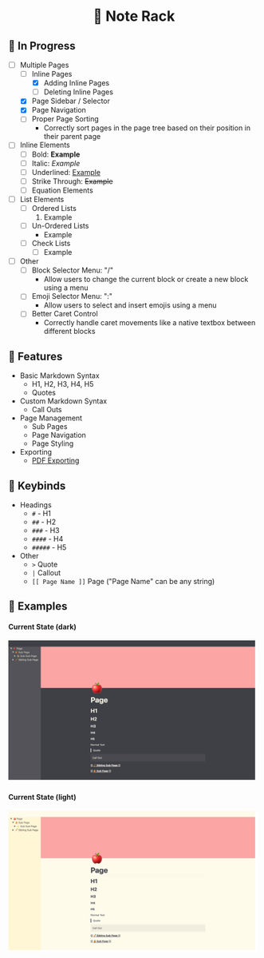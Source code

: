 <h1 align="center">
  📝 Note Rack
</h1>

## 🌱 In Progress

- [ ] Multiple Pages
  - [ ] Inline Pages
    - [x] Adding Inline Pages
    - [ ] Deleting Inline Pages
  - [x] Page Sidebar / Selector
  - [x] Page Navigation
  - [ ] Proper Page Sorting
    - Correctly sort pages in the page tree based on their position in their parent page
- [ ] Inline Elements
  - [ ] Bold: <b>Example</b>
  - [ ] Italic: <i>Example</i>
  - [ ] Underlined: <u>Example</u>
  - [ ] Strike Through: <s>Example</s>
  - [ ] Equation Elements
- [ ] List Elements
  - [ ] Ordered Lists
    1. Example
  - [ ] Un-Ordered Lists
    * Example
  - [ ] Check Lists
    - [ ] Example
- [ ] Other
  - [ ] Block Selector Menu: "/"
    - Allow users to change the current block or create a new block using a menu
  - [ ] Emoji Selector Menu: ":"
    - Allow users to select and insert emojis using a menu
  - [ ] Better Caret Control
    - Correctly handle caret movements like a native textbox between different blocks

## 🌳 Features
* Basic Markdown Syntax
  * H1, H2, H3, H4, H5
  * Quotes
* Custom Markdown Syntax
  * Call Outs
* Page Management
  * Sub Pages
  * Page Navigation
  * Page Styling
* Exporting
  * [PDF Exporting](./images/Note%20Rack%20Page.pdf)

## 🎹 Keybinds
- Headings
  - `#` - H1
  - `##` - H2
  - `###` - H3
  - `####` - H4
  - `#####` - H5
- Other
  - `>` Quote
  - `|` Callout
  -  `[[ Page Name ]]` Page ("Page Name" can be any string)

## 🔬 Examples

#### Current State (dark)
<img src="./images/Desktop_Current_State_Dark.png" width="500">

#### Current State (light)
<img src="./images/Desktop_Current_State.png" width="500">